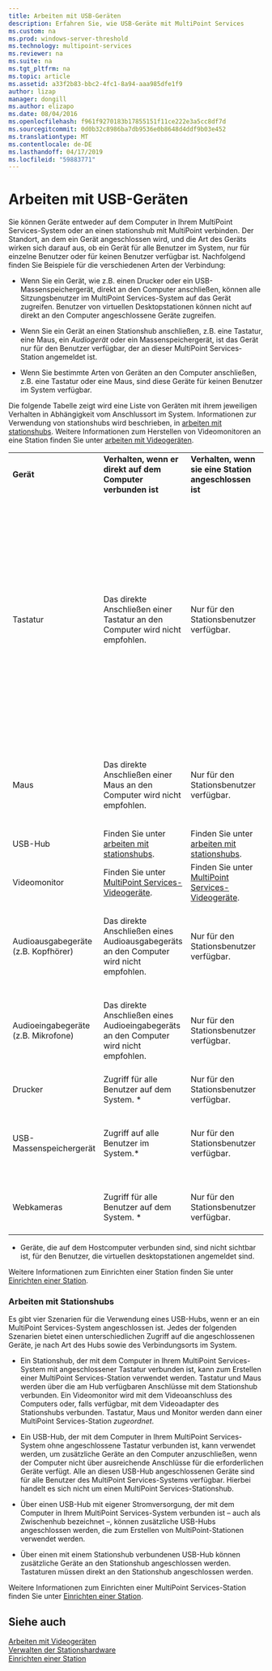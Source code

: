 ```yaml
---
title: Arbeiten mit USB-Geräten
description: Erfahren Sie, wie USB-Geräte mit MultiPoint Services
ms.custom: na
ms.prod: windows-server-threshold
ms.technology: multipoint-services
ms.reviewer: na
ms.suite: na
ms.tgt_pltfrm: na
ms.topic: article
ms.assetid: a33f2b83-bbc2-4fc1-8a94-aaa985dfe1f9
author: lizap
manager: dongill
ms.author: elizapo
ms.date: 08/04/2016
ms.openlocfilehash: f961f9270183b17855151f11ce222e3a5cc8df7d
ms.sourcegitcommit: 0d0b32c8986ba7db9536e0b8648d4ddf9b03e452
ms.translationtype: MT
ms.contentlocale: de-DE
ms.lasthandoff: 04/17/2019
ms.locfileid: "59883771"
---
```

# <a name="work-with-usb-devices"></a>Arbeiten mit USB-Geräten
Sie können Geräte entweder auf dem Computer in Ihrem MultiPoint Services-System oder an einen stationshub mit MultiPoint verbinden. Der Standort, an dem ein Gerät angeschlossen wird, und die Art des Geräts wirken sich darauf aus, ob ein Gerät für alle Benutzer im System, nur für einzelne Benutzer oder für keinen Benutzer verfügbar ist. Nachfolgend finden Sie Beispiele für die verschiedenen Arten der Verbindung:  
  
-   Wenn Sie ein Gerät, wie z.B. einen Drucker oder ein USB-Massenspeichergerät, direkt an den Computer anschließen, können alle Sitzungsbenutzer im MultiPoint Services-System auf das Gerät zugreifen. Benutzer von virtuellen Desktopstationen können nicht auf direkt an den Computer angeschlossene Geräte zugreifen.  
  
-   Wenn Sie ein Gerät an einen Stationshub anschließen, z.B. eine Tastatur, eine Maus, ein *Audiogerät* oder ein Massenspeichergerät, ist das Gerät nur für den Benutzer verfügbar, der an dieser MultiPoint Services-Station angemeldet ist.  
  
-   Wenn Sie bestimmte Arten von Geräten an den Computer anschließen, z.B. eine Tastatur oder eine Maus, sind diese Geräte für keinen Benutzer im System verfügbar.  
  
Die folgende Tabelle zeigt wird eine Liste von Geräten mit ihrem jeweiligen Verhalten in Abhängigkeit vom Anschlussort im System. Informationen zur Verwendung von stationshubs wird beschrieben, in [arbeiten mit stationshubs](#working-with-station-hubs). Weitere Informationen zum Herstellen von Videomonitoren an eine Station finden Sie unter [arbeiten mit Videogeräten](Work-with-Video-Devices.md).  
  
|||||  
|-|-|-|-|  
|**Gerät**|**Verhalten, wenn er direkt auf dem Computer verbunden ist**|**Verhalten, wenn sie eine Station angeschlossen ist**|**Hinweise**|  
|Tastatur|Das direkte Anschließen einer Tastatur an den Computer wird nicht empfohlen.|Nur für den Stationsbenutzer verfügbar.|Wenn die Tastatur einen USB-Anschluss aufweist, wird der USB-Hub in der Tastatur möglicherweise als Stationshub verwendet. Andere mit diesem Anschluss verbundene USB-Geräte sind nur für den Benutzer verfügbar, der diese Tastatur verwendet.<br /><br />Einige Stationshubs sind mit einem PS\/2-Mausanschluss ausgestattet, der im Hub in eine USB-Verbindung konvertiert wird.|  
|Maus|Das direkte Anschließen einer Maus an den Computer wird nicht empfohlen.|Nur für den Stationsbenutzer verfügbar.|Einige Stationshubs sind mit einem PS\/2-Mausanschluss ausgestattet, der im Hub in eine USB-Verbindung konvertiert wird.|  
|USB-Hub|Finden Sie unter [arbeiten mit stationshubs](#working-with-station-hubs).|Finden Sie unter [arbeiten mit stationshubs](#working-with-station-hubs).||  
|Videomonitor|Finden Sie unter [MultiPoint Services-Videogeräte](work-with-video-devices.md).|Finden Sie unter [MultiPoint Services-Videogeräte](work-with-video-devices.md).||  
|Audioausgabegeräte (z.B. Kopfhörer)|Das direkte Anschließen eines Audioausgabegeräts an den Computer wird nicht empfohlen.|Nur für den Stationsbenutzer verfügbar.|Einige Stationshubs sind mit einem analogen Audioanschluss ausgestattet, der im Hub in eine USB-Audioverbindung konvertiert wird.|  
|Audioeingabegeräte (z.B. Mikrofone)|Das direkte Anschließen eines Audioeingabegeräts an den Computer wird nicht empfohlen.|Nur für den Stationsbenutzer verfügbar.|Einige Stationshubs sind mit einem analogen Audioanschluss ausgestattet, der im Hub in eine USB-Audioverbindung konvertiert wird.|  
|Drucker|Zugriff für alle Benutzer auf dem System. *|Nur für den Stationsbenutzer verfügbar.||  
|USB-Massenspeichergerät|Zugriff auf alle Benutzer im System.\*|Nur für den Stationsbenutzer verfügbar.|Zu diesen Geräten gehören beispielsweise USB-Flashlaufwerke, externe Festplattenlaufwerke und Digitalkameras.|  
|Webkameras|Zugriff für alle Benutzer auf dem System. *|Nur für den Stationsbenutzer verfügbar.|Es kann immer nur ein Benutzer gleichzeitig eine Verbindung mit der Kamera herstellen.|  
  
* Geräte, die auf dem Hostcomputer verbunden sind, sind nicht sichtbar ist, für den Benutzer, die virtuellen desktopstationen angemeldet sind.  
  
Weitere Informationen zum Einrichten einer Station finden Sie unter [Einrichten einer Station](Set-Up-a-Station.md).  
  
### <a name="working-with-station-hubs"></a>Arbeiten mit Stationshubs  
Es gibt vier Szenarien für die Verwendung eines USB-Hubs, wenn er an ein MultiPoint Services-System angeschlossen ist. Jedes der folgenden Szenarien bietet einen unterschiedlichen Zugriff auf die angeschlossenen Geräte, je nach Art des Hubs sowie des Verbindungsorts im System.  
  
-   Ein Stationshub, der mit dem Computer in Ihrem MultiPoint Services-System mit angeschlossener Tastatur verbunden ist, kann zum Erstellen einer MultiPoint Services-Station verwendet werden. Tastatur und Maus werden über die am Hub verfügbaren Anschlüsse mit dem Stationshub verbunden. Ein Videomonitor wird mit dem Videoanschluss des Computers oder, falls verfügbar, mit dem Videoadapter des Stationshubs verbunden. Tastatur, Maus und Monitor werden dann einer MultiPoint Services-Station *zugeordnet*.  
  
-   Ein USB-Hub, der mit dem Computer in Ihrem MultiPoint Services-System ohne angeschlossene Tastatur verbunden ist, kann verwendet werden, um zusätzliche Geräte an den Computer anzuschließen, wenn der Computer nicht über ausreichende Anschlüsse für die erforderlichen Geräte verfügt. Alle an diesen USB-Hub angeschlossenen Geräte sind für alle Benutzer des MultiPoint Services-Systems verfügbar. Hierbei handelt es sich nicht um einen MultiPoint Services-Stationshub.  
  
-   Über einen USB-Hub mit eigener Stromversorgung, der mit dem Computer in Ihrem MultiPoint Services-System verbunden ist – auch als Zwischenhub bezeichnet –, können zusätzliche USB-Hubs angeschlossen werden, die zum Erstellen von MultiPoint-Stationen verwendet werden.  
  
-   Über einen mit einem Stationshub verbundenen USB-Hub können zusätzliche Geräte an den Stationshub angeschlossen werden. Tastaturen müssen direkt an den Stationshub angeschlossen werden.  
  
Weitere Informationen zum Einrichten einer MultiPoint Services-Station finden Sie unter [Einrichten einer Station](Set-Up-a-Station.md).  
  
## <a name="see-also"></a>Siehe auch  
[Arbeiten mit Videogeräten](Work-with-Video-Devices.md)  
[Verwalten der Stationshardware](Manage-Station-Hardware.md)  
[Einrichten einer Station](Set-Up-a-Station.md)